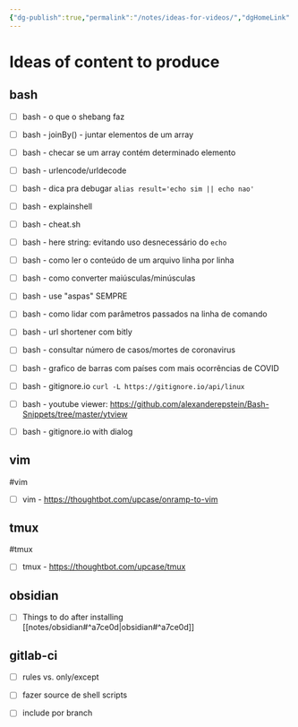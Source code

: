 ```yaml
---
{"dg-publish":true,"permalink":"/notes/ideas-for-videos/","dgHomeLink":true,"dgPassFrontmatter":false}
---
```


# Ideas of content to produce


## bash

- [ ] bash - o que o shebang faz
- [ ] bash - joinBy() - juntar elementos de um array
- [ ] bash - checar se um array contém determinado elemento
- [ ] bash - urlencode/urldecode
- [ ] bash - dica pra debugar `alias result='echo sim || echo nao'`
- [ ] bash - explainshell
- [ ] bash - cheat.sh
- [ ] bash - here string: evitando uso desnecessário do `echo`
- [ ] bash - como ler o conteúdo de um arquivo linha por linha
- [ ] bash - como converter maiúsculas/minúsculas
- [ ] bash - use "aspas" SEMPRE
- [ ] bash - como lidar com parâmetros passados na linha de comando
- [ ] bash - url shortener com bitly
- [ ] bash - consultar número de casos/mortes de coronavirus
- [ ] bash - grafico de barras com países com mais ocorrências de COVID
- [ ] bash - gitignore.io `curl -L https://gitignore.io/api/linux`
- [ ] bash - youtube viewer: <https://github.com/alexanderepstein/Bash-Snippets/tree/master/ytview>
- [ ] bash - gitignore.io with dialog



## vim
#vim

- [ ] vim - <https://thoughtbot.com/upcase/onramp-to-vim>



## tmux
#tmux

- [ ] tmux - <https://thoughtbot.com/upcase/tmux>




## obsidian

- [ ] Things to do after installing [[notes/obsidian#^a7ce0d|obsidian#^a7ce0d]]



## gitlab-ci

- [ ] rules vs. only/except
- [ ] fazer source de shell scripts
- [ ] include por branch


